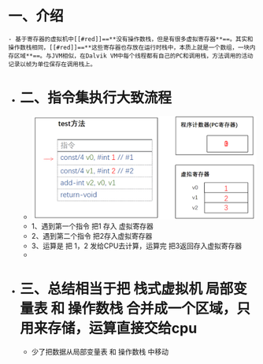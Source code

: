 # 一、介绍
	- 基于寄存器的虚拟机中[[#red]]==**没有操作数栈，但是有很多虚拟寄存器**==。其实和操作数栈相同，[[#red]]==**这些寄存器也存放在运行时栈中，本质上就是一个数组，一块内存区域**==。与JVM相似，在Dalvik VM中每个线程都有自己的PC和调用栈，方法调用的活动记录以帧为单位保存在调用栈上。
- # 二、指令集执行大致流程
	- ![image.png](../assets/image_1689664375408_0.png)
	- 1、遇到第一个指令 把1 存入 虚拟寄存器
	- 2、遇到第二个指令 把2存入虚拟寄存器
	- 3、运算是 把 1，2 发给CPU去计算，运算完 把3返回存入虚拟寄存器
	-
- # 三、总结相当于把 栈式虚拟机 局部变量表 和 操作数栈 合并成一个区域，只用来存储，运算直接交给cpu
	- 少了把数据从局部变量表 和 操作数栈 中移动